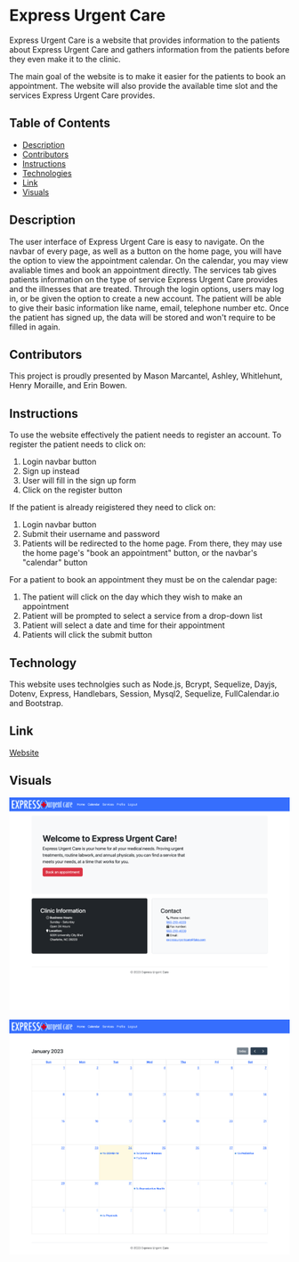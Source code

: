 # Express Urgent Care

Express Urgent Care is a website that provides information to the patients about Express Urgent Care and gathers information from the patients before they even make it to the clinic.

The main goal of the website is to make it easier for the patients to book an appointment.  The website will also provide the available time slot and the services Express Urgent Care provides.  

## Table of Contents
- [Description](#description)
- [Contributors](#contributors)
- [Instructions](#instructions)
- [Technologies](#technologies)
- [Link](#link)
- [Visuals](#visuals)

## Description

The user interface of Express Urgent Care is easy to navigate.  On the navbar of every page, as well as a button on the home page, you will have the option to view the appointment calendar. On the calendar, you may view avaliable times and book an appointment directly. The services tab gives patients information on the type of service Express Urgent Care provides and the illnesses that are treated. Through the login options, users may log in, or be given the option to create a new account.  The patient will be able to give their basic information like name, email, telephone number etc.  Once the patient has signed up, the data will be stored and won't require to be filled in again.

## Contributors

This project is proudly presented by Mason Marcantel, Ashley, Whitlehunt, Henry Moraille, and Erin Bowen.

## Instructions

To use the website effectively the patient needs to register an account. To register the patient needs to click on:
1) Login navbar button
2) Sign up instead
3) User will fill in the sign up form
4) Click on the register button

If the patient is already reigistered they need to click on:
1) Login navbar button
2) Submit their username and password
3) Patients will be redirected to the home page. From there, they may use the home page's "book an appointment" button, or the navbar's "calendar" button

For a patient to book an appointment they must be on the calendar page:
1) The patient will click on the day which they wish to make an appointment
2) Patient will be prompted to select a service from a drop-down list
3) Patient will select a date and time for their appointment
4) Patients will click the submit button

## Technology

This website uses technolgies such as Node.js, Bcrypt, Sequelize, Dayjs, Dotenv, Express, Handlebars, Session, Mysql2, Sequelize, FullCalendar.io and Bootstrap.

## Link

[Website](https://enigmatic-tundra-51864.herokuapp.com/)

## Visuals

![HomePage](./assets/HomepageScreenshot.png)

![Calendar](./assets/CalendarScreenshot.png)
